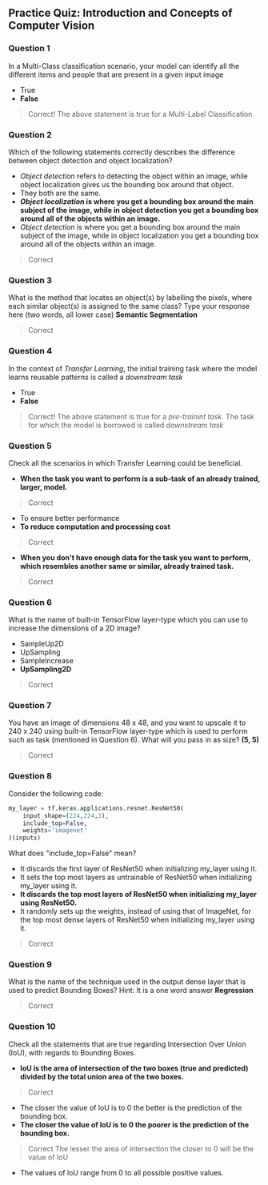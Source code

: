 ## Practice Quiz: Introduction and Concepts of Computer Vision

### Question 1

In a Multi-Class classification scenario, your model can identify all the different items and people that are present in a given input image

- True
- **False**

> Correct! The above statement is true for a Multi-Label Classification

### Question 2

Which of the following statements correctly describes the difference between object detection and object localization?

- _Object detection_ refers to detecting the object within an image, while object localization gives us the bounding box around that object.
- They both are the same.
- **_Object localization_ is where you get a bounding box around the main subject of the image, while in object detection you get a bounding box around all of the objects within an image.**
- _Object detection_ is where you get a bounding box around the main subject of the image, while in object localization you get a bounding box around all of the objects within an image.

> Correct

### Question 3

What is the method that locates an object(s) by labelling the pixels, where each similar object(s) is assigned to the same class? Type your response here (two words, all lower case) **Semantic Segmentation**

> Correct

### Question 4

In the context of _Transfer Learning_, the initial training task where the model learns reusable patterns is called a _downstream task_

- True
- **False**

> Correct! The above statement is true for a _pre-trainint task_. The task for which the model is borrowed is called _downstream task_

### Question 5

Check all the scenarios in which Transfer Learning could be beneficial.

- **When the task you want to perform is a sub-task of an already trained, larger, model.**

> Correct

- To ensure better performance
- **To reduce computation and processing cost**

> Correct

- **When you don't have enough data for the task you want to perform, which resembles another same or similar, already trained task.**

> Correct

### Question 6

What is the name of built-in TensorFlow layer-type which you can use to increase the dimensions of a 2D image?

- SampleUp2D
- UpSampling
- SampleIncrease
- **UpSampling2D**

> Correct

### Question 7

You have an image of dimensions 48 x 48, and you want to upscale it to 240 x 240 using built-in TensorFlow layer-type which is used to perform such as task (mentioned in Question 6). What will you pass in as size? **(5, 5)**

> Correct

### Question 8

Consider the following code:

```python
my_layer = tf.keras.applications.resnet.ResNet50(
    input_shape=(224,224,3),
    include_top=False,
    weights='imagenet'
)(inputs)
```

What does "include_top=False" mean?

- It discards the first layer of ResNet50 when initializing my_layer using it.
- It sets the top most layers as untrainable of ResNet50 when initializing my_layer using it.
- **It discards the top most layers of ResNet50 when initializing my_layer using ResNet50.**
- It randomly sets up the weights, instead of using that of ImageNet, for the top most dense layers of ResNet50 when initializing my_layer using it.

> Correct

### Question 9

What is the name of the technique used in the output dense layer that is used to predict Bounding Boxes? Hint: It is a one word answer **Regression**

> Correct

### Question 10

Check all the statements that are true regarding Intersection Over Union (IoU), with regards to Bounding Boxes.

- **IoU is the area of intersection of the two boxes (true and predicted) divided by the total union area of the two boxes.**

> Correct

- The closer the value of loU is to 0 the better is the prediction of the bounding box.
- **The closer the value of loU is to 0 the poorer is the prediction of the bounding box.**

> Correct The lesser the area of intersection the closer to 0 will be the value of IoU

- The values of loU range from 0 to all possible positive values.

